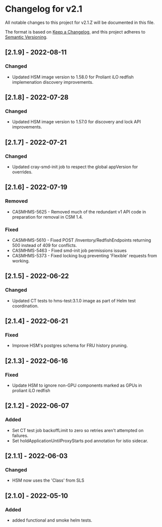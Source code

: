 # Changelog for v2.1

All notable changes to this project for v2.1.Z will be documented in this file.

The format is based on [Keep a Changelog](https://keepachangelog.com/en/1.0.0/),
and this project adheres to [Semantic Versioning](https://semver.org/spec/v2.0.0.html).

## [2.1.9] - 2022-08-11

### Changed

- Updated HSM image version to 1.58.0 for Proliant iLO redfish implemenation discovery improvements.

## [2.1.8] - 2022-07-28

### Changed

- Updated HSM image version to 1.57.0 for discovery and lock API improvements.

## [2.1.7] - 2022-07-21

### Changed

- Updated cray-smd-init job to respect the global appVersion for overrides.

## [2.1.6] - 2022-07-19

### Removed

- CASMHMS-5625 - Removed much of the redundant v1 API code in preparation for removal in CSM 1.4.

### Fixed

- CASMHMS-5610 - Fixed POST /Inventory/RedfishEndpoints returning 500 instead of 409 for conflicts.
- CASMHMS-5463 - Fixed smd-init job permissions issues
- CASMHMS-5373 - Fixed locking bug preventing 'Flexible' requests from working.

## [2.1.5] - 2022-06-22

### Changed

- Updated CT tests to hms-test:3.1.0 image as part of Helm test coordination.

## [2.1.4] - 2022-06-21

### Fixed

- Improve HSM's postgres schema for FRU history pruning.

## [2.1.3] - 2022-06-16

### Fixed

- Update HSM to ignore non-GPU components marked as GPUs in proliant iLO redfish

## [2.1.2] - 2022-06-07

### Added

- Set CT test job backoffLimit to zero so retries aren't attempted on failures.
- Set holdApplicationUntilProxyStarts pod annotation for istio sidecar.

## [2.1.1] - 2022-06-03

### Changed

- HSM now uses the 'Class' from SLS

## [2.1.0] - 2022-05-10

### Added

- added functional and smoke helm tests.
